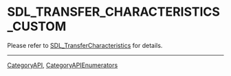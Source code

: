 # SDL_TRANSFER_CHARACTERISTICS_CUSTOM

Please refer to [SDL_TransferCharacteristics](SDL_TransferCharacteristics) for details.

----
[CategoryAPI](CategoryAPI), [CategoryAPIEnumerators](CategoryAPIEnumerators)

